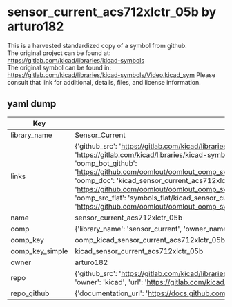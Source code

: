 # sensor_current_acs712xlctr_05b by arturo182  
This is a harvested standardized copy of a symbol from github.  
The original project can be found at:  
https://gitlab.com/kicad/libraries/kicad-symbols  
The original symbol can be found in:
https://gitlab.com/kicad/libraries/kicad-symbols/Video.kicad_sym
Please consult that link for additional, details, files, and license information.  
## yaml dump  
| Key | Value |  
| --- | --- |  
| library_name | Sensor_Current |  
| links | {'github_src': 'https://gitlab.com/kicad/libraries/kicad-symbols/Video.kicad_sym', 'github_src_repo': 'https://gitlab.com/kicad/libraries/kicad-symbols', 'oomp_bot': 'kicad_sensor_current_acs712xlctr_05b/working', 'oomp_bot_github': 'https://github.com/oomlout/oomlout_oomp_symbol_bot/tree/main/kicad_sensor_current_acs712xlctr_05b/working', 'oomp_doc': 'kicad_sensor_current_acs712xlctr_05b/working', 'oomp_doc_github': 'https://github.com/oomlout/oomlout_oomp_symbol_doc/tree/main/kicad_sensor_current_acs712xlctr_05b/working', 'oomp_src_flat': 'symbols_flat/kicad_sensor_current_acs712xlctr_05b/working', 'oomp_src_flat_github': 'https://github.com/oomlout/oomlout_oomp_symbol_src/tree/main/kicad_sensor_current_acs712xlctr_05b/working'} |  
| name | sensor_current_acs712xlctr_05b |  
| oomp | {'library_name': 'sensor_current', 'owner_name': 'kicad', 'symbol_name': 'sensor_current_acs712xlctr_05b'} |  
| oomp_key | oomp_kicad_sensor_current_acs712xlctr_05b |  
| oomp_key_simple | kicad_sensor_current_acs712xlctr_05b |  
| owner | arturo182 |  
| repo | {'github_src': 'https://gitlab.com/kicad/libraries/kicad-symbols/Video.kicad_sym', 'name': 'libraries/kicad-symbols', 'owner': 'kicad', 'url': 'https://gitlab.com/kicad/libraries/kicad-symbols'} |  
| repo_github | {'documentation_url': 'https://docs.github.com/rest/repos/repos#get-a-repository', 'message': 'Not Found'} |  

